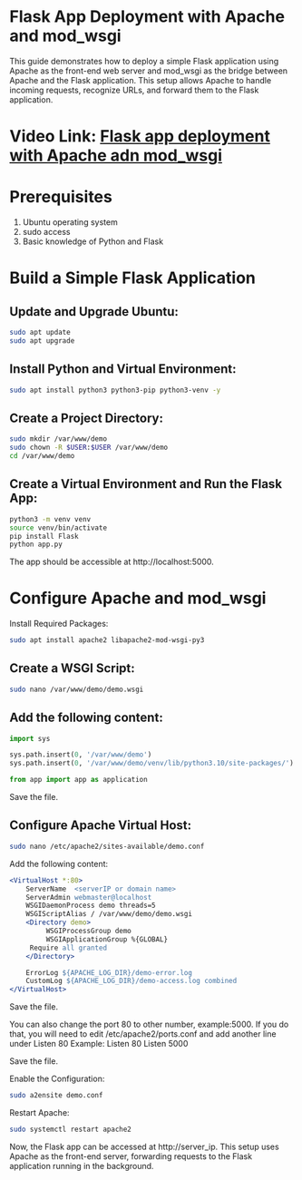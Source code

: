 # Flask App Deployment with Apache and mod_wsgi
This guide demonstrates how to deploy a simple Flask application using Apache as the front-end web server and mod_wsgi as the bridge between Apache and the Flask application. This setup allows Apache to handle incoming requests, recognize URLs, and forward them to the Flask application.

# Video Link: [Flask app deployment with Apache adn mod_wsgi](https://youtu.be/nTkgBwa1gLw)

# Prerequisites
1. Ubuntu operating system
2. sudo access
3. Basic knowledge of Python and Flask

# Build a Simple Flask Application

## Update and Upgrade Ubuntu:

```bash
sudo apt update
sudo apt upgrade
```

## Install Python and Virtual Environment:

```bash
sudo apt install python3 python3-pip python3-venv -y
```

## Create a Project Directory:

```bash
sudo mkdir /var/www/demo
sudo chown -R $USER:$USER /var/www/demo
cd /var/www/demo
```

## Create a Virtual Environment and Run the Flask App:

```bash
python3 -m venv venv
source venv/bin/activate
pip install Flask
python app.py
```

The app should be accessible at http://localhost:5000.

# Configure Apache and mod_wsgi
Install Required Packages:

```bash
sudo apt install apache2 libapache2-mod-wsgi-py3
```

## Create a WSGI Script:

```bash
sudo nano /var/www/demo/demo.wsgi
```
## Add the following content:

```python
import sys

sys.path.insert(0, '/var/www/demo')
sys.path.insert(0, '/var/www/demo/venv/lib/python3.10/site-packages/')

from app import app as application
```
Save the file.

## Configure Apache Virtual Host:

```bash
sudo nano /etc/apache2/sites-available/demo.conf
```

Add the following content:

```apache
<VirtualHost *:80>
    ServerName  <serverIP or domain name>
    ServerAdmin webmaster@localhost
    WSGIDaemonProcess demo threads=5
    WSGIScriptAlias / /var/www/demo/demo.wsgi
    <Directory demo>
         WSGIProcessGroup demo
         WSGIApplicationGroup %{GLOBAL}
	 Require all granted
    </Directory>

    ErrorLog ${APACHE_LOG_DIR}/demo-error.log
    CustomLog ${APACHE_LOG_DIR}/demo-access.log combined
</VirtualHost>
```
Save the file.

You can also change the port 80 to other number, example:5000. If you do that, you will need to edit /etc/apache2/ports.conf and add another line under Listen 80
Example:
Listen 80
Listen 5000

Save the file.

Enable the Configuration:

```bash
sudo a2ensite demo.conf
```
Restart Apache:

```bash
sudo systemctl restart apache2
```
Now, the Flask app can be accessed at http://server_ip. This setup uses Apache as the front-end server, forwarding requests to the Flask application running in the background.






